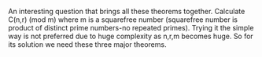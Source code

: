 An interesting question that brings all these theorems together.
Calculate C(n,r) (mod m) where m is a squarefree number (squarefree number is product of distinct prime numbers-no repeated primes).
Trying it the simple way is not preferred due to huge complexity as n,r,m becomes huge.
So for its solution we need these three major theorems.

